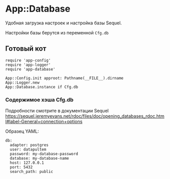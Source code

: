 # App::Database

Удобная загрузка настроек и настройка базы Sequel.

Настройки базы берутся из переменной `Cfg.db`

## Готовый кот

    require 'app-config'
    require 'app-logger'
    require 'app-database'

    App::Config.init approot: Pathname(__FILE__).dirname
    App::Logger.new
    App::Database.instance if Cfg.db

### Содержимое хэша Cfg.db

Подробности смотрите в документации Sequel https://sequel.jeremyevans.net/rdoc/files/doc/opening_databases_rdoc.html#label-General+connection+options

Образец YAML:

    db:
      adapter: postgres
      user: datapultem
      password: my-database-password
      database: my-database-name
      host: 127.0.0.1
      port: 5432
      search_path: public
